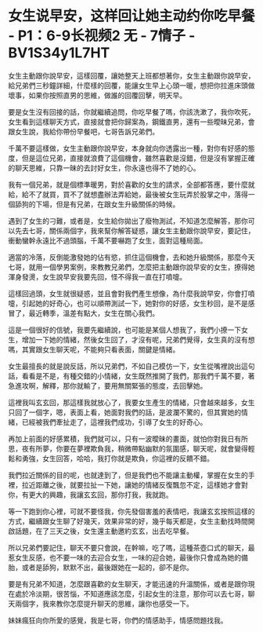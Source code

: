 # 女生说早安，这样回让她主动约你吃早餐 - P1：6-9长视频2 无 - 7情子 - BV1S34y1L7HT

女生主動跟你說早安，這樣回覆，讓她整天上班都想著你，女生主動跟你說早安，給兄弟們三秒鐘詳細，什麼樣的回覆，能讓女生早上心頭一暖，想把你拉進床頭做壞事，如果你按照直男的思維，做誰的回覆回擊，明天早。

要是女生沒有回接的話，你就繼續追問，你吃早餐了嗎，你該洗漱了，我你吹死，女生看到這樣聊天方式，直接就會把你歸案為，鋼鐵直男，還有一些曖昧兄弟，會跟女生說，我給你帶份早餐吧，七哥告訴兄弟們。

千萬不要這樣做，女生主動跟你說早安，本身就向你透露出一種，對你有好感的態度，但是這位兄弟，直接就浪費了這個機會，雖然喜歡是沒錯，但是沒有掌握正確的聊天思維，只靠一昧的去討好女生，你永遠也得不了她的心。

我有一個兄弟，就是個標準暖男，對於喜歡的女生的請求，全部都答應，要什麼就給，給不了就買，買不了就想盡辦法弄給她，最後被女生玩弄於股掌之中，落得一個舔狗的下場，但是有兄弟，在跟女生升級關係的時候。

遇到了女生的刁難，或者是，女生給你拋出了廢物測試，不知道怎麼解答，那你可以先去七哥，關係兩個字，我來幫你解答疑惑，讓女生主動跟你說早安，要記住，衝動蠻幹永遠比不過頭腦，千萬不要嚇跑了女生，面對這種局面。

適當的冷落，反倒能激發她的佔有慾，抓住這個機會，去和她升級關係，那麼今天七哥，就用一個學男案例，來教教兄弟們，怎麼把主動跟你說早安的女生，撩得她渾身發燙，女生說早安我要先回，怪不得我一直在打噴嚏。

這樣回過頭，女生就很疑惑，並且會對我們產生想像，為什麼我說早安，你會打噴嚏，引起她的好奇心，也可以順帶測試一下，她對你的好感，女生秒回，是不是感冒了，最近轉季，溫差有點大，女生在關心我們。

這是一個很好的信號，我要先繼續說，也可能是某個人想我了，我們小撩一下女生，增加一下她的情緒，然後女生回了，才沒有呢，兄弟們覺得，女生真的沒有想嗎，其實跟女生聊天呢，不能夠只看表面，關鍵是情緒。

女生最擅長的就是說反話，所以兄弟們，不如自己模仿一下，女生從嘴裡說出這句話，看看是不是，有種交錯的小情緒，女生既然推開了我們，那我們千萬不要，著急進攻啊，解釋，那你就輸了，要用無關緊張的態度，去回擊她。

這裡我叫玄玄回，那這樣我就放心了，我要女生產生的情緒，只會越來越多，女生只回了一個字，嗯，表面上看，她面對我們的話，是波瀾不驚的，但其實她的情緒，已經被我們牽扯走了，這裡我們成功，引導了女生的好奇心。

再加上前面的好感累積，我們就可以，只有一波曖昧的畫面，就怕你對我日有所思，夜有所夢，你要在夢裡欺負我，稍微帶點幽默的氛圍感，聊天呢，就會變得輕鬆和勇強，女生回答，哈哈，我打你就是欺負，你這裡的反饋不錯。

我們拉近關係的目的呢，也就達到了，但是我們也不能讓主動權，掌握在女生的手裡，拉近距離之後，就要拉扯一下她，讓她的情緒反復飄忽不定，這樣她才會對你，有更大的興趣，我讓玄玄回，那你打我，我就跑。

等一下跑到你心裡，可就不要怪我，你先發個害羞的表情吧，我讓玄玄按照這樣的方式，繼續跟女生聊了好幾天，效果非常的好，幾乎每天都是，女生主動找時間開啟話題，在了三天之後，女生還主動邀約玄玄，出去吃早餐。

所以兄弟們要記住，聊天不要只會說，在幹嘛，吃了嗎，這種茶壺口式的聊天，最惹女生反感，也不要一味的去迎合女生，一味的迎合她，最後你只會成為她的備胎，或者是舔狗，默默不出，最後跟她在一起的，卻不是你。

要是有兄弟不知道，怎麼跟喜歡的女生聊天，才能迅速的升溫關係，或者是跟你現在處於冷淡期，很苦惱，不知道應該怎麼，引起女生的注意，那你可以去七哥，聊天兩個字，我來教你怎麼提升聊天的思維，讓你也感受一下。

妹妹瘋狂向你所愛的感覺，我是七哥，你們的情感助手，情感問題找我。